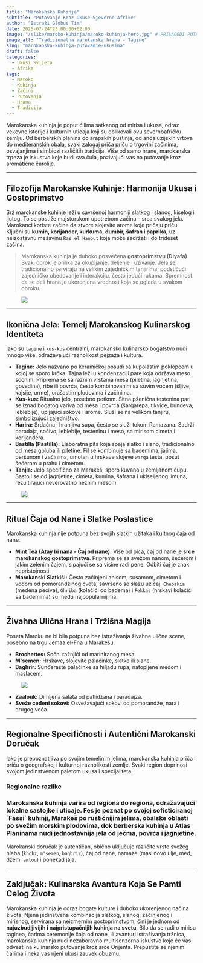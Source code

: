 ```yaml
---
title: "Marokanska Kuhinja"
subtitle: "Putovanje Kroz Ukuse Sjeverne Afrike"
author: "Istraži Globus Tim"
date: 2025-07-24T23:00:00+02:00
image: "/slike/maroko-kuhinja/maroko-kuhinja-hero.jpg" # PRILAGODI PUTANJU DO SLIKE
image_alt: "Tradicionalna marokanska hrana - Tagine"
slug: "marokanska-kuhinja-putovanje-ukusima"
draft: false
categories:
  - Ukusi Svijeta
  - Afrika
tags:
  - Maroko
  - Kuhinja
  - Začini
  - Putovanja
  - Hrana
  - Tradicija
---
```


<p class="intro-paragraph">Marokanska kuhinja je poput ćilima satkanog od mirisa i ukusa, odraz vekovne istorije i kulturnih uticaja koji su oblikovali ovu severnoafričku zemlju. Od berberskih planina do arapskih pustinja, od andaluzijskih vrtova do mediteranskih obala, svaki zalogaj priča priču o trgovini začinima, osvajanjima i simbiozi različitih tradicija. Više od samo hrane, marokanska trpeza je iskustvo koje budi sva čula, pozivajući vas na putovanje kroz aromatične čarolije.</p>

---

## Filozofija Marokanske Kuhinje: Harmonija Ukusa i Gostoprimstvo

Srž marokanske kuhinje leži u savršenoj harmoniji slatkog i slanog, kiselog i ljutog. To se postiže majstorskom upotrebom začina – srca svakog jela. Marokanci koriste začine da stvore slojevite arome koje pričaju priču. Ključni su <span class="highlight-text">**kumin, korijander, kurkuma, đumbir, šafran i paprika**</span>, uz neizostavnu mešavinu `Ras el Hanout` koja može sadržati i do trideset začina.

>Marokanska kuhinja je duboko posvećena <span class="highlight-text">**gostoprimstvu (Diyafa)**</span>. Svaki obrok je prilika za okupljanje, deljenje i uživanje. Jela se tradicionalno serviraju na velikim zajedničkim tanjirima, podstičući zajedničko obedovanje i interakciju, često jedući rukama. Spremnost da se deli hrana je ukorenjena vrednost koja se ogleda u svakom obroku.

<figure class="article-image-box">
  <img src="/slike/maroko-kuhinja/maroko-kuhinja1.jpg">
</figure>

---

## Ikonična Jela: Temelj Marokanskog Kulinarskog Identiteta

Iako su `tagine` i `kus-kus` centralni, marokansko kulinarsko bogatstvo nudi mnogo više, odražavajući raznolikost pejzaža i kultura.

* **Tagine:** Jelo nazvano po keramičkoj posudi sa kupolastim poklopcem u kojoj se sporo krčka. Tajna leži u kondenzaciji pare koja održava meso sočnim. Priprema se sa raznim vrstama mesa (piletina, jagnjetina, govedina), ribe ili povrća, često kombinovanim sa suvim voćem (šljive, kajsije, urme), orašastim plodovima i začinima.
* **Kus-kus:** Ritualno jelo, posebno petkom. Sitna pšenična testenina pari se iznad bogatog variva od mesa i povrća (šargarepa, tikvice, bundeva, leblebije), upijajući sokove i arome. Služi se na velikom tanjiru, simbolizujući zajedništvo.
* **Harira:** Srdačna i hranljiva supa, često se služi tokom Ramazana. Sadrži paradajz, sočivo, leblebije, testeninu i meso, sa mirisom cimeta i korijandera.
* **Bastilla (Pastilla):** Elaboratna pita koja spaja slatko i slano, <span class="highlight-text">tradicionalno od mesa goluba ili piletine</span>. Fil se kombinuje sa bademima, jajima, peršunom i začinima, umotan u hrskave slojeve `warqa` testa, posut šećerom u prahu i cimetom.
* **Tanjia:** Jelo specifično za Marakeš, sporo kuvano u zemljanom ćupu. Sastoji se od jagnjetine, cimeta, kumina, šafrana i ukiseljenog limuna, rezultirajući neverovatno nežnim mesom.

<figure class="article-image-box">
  <img src="/slike/maroko-kuhinja/maroko-kuhinja2.jpg">
</figure>

---

## Ritual Čaja od Nane i Slatke Poslastice

Marokanska kuhinja nije potpuna bez svojih slatkih užitaka i kultnog čaja od nane.

* **Mint Tea (Atay bi nana - Čaj od nane):** Više od pića, čaj od nane je <span class="highlight-text">**srce marokanskog gostoprimstva**</span>. Priprema se sa svežom nanom, šećerom i jakim zelenim čajem, sipajući se sa visine radi pene. Odbiti čaj je znak nepristojnosti.
* **Marokanski Slatkiši:** Često začinjeni anisom, susamom, cimetom i vodom od pomorandžinog cveta, savršeno se slažu uz čaj. `Chebakia` (medena peciva), `Ghriba` (kolačići od badema) i `Fekkas` (hrskavi kolačići sa bademima) su među najpopularnijima.

---

## Živahna Ulična Hrana i Tržišna Magija

Poseta Maroku ne bi bila potpuna bez istraživanja živahne ulične scene, posebno na trgu Jemaa el-Fna u Marakešu.

* **Brochettes:** Sočni ražnjići od mariniranog mesa.
* **M'semen:** Hrskave, slojevite palačinke, slatke ili slane.
* **Baghrir:** Sunđeraste palačinke sa hiljadu rupa, <span class="highlight-text">natopljene medom i maslacem</span>.

<figure class="article-image-box">
  <img src="/slike/maroko-kuhinja/maroko-kuhinja3.jpg">
</figure>

* **Zaalouk:** Dimljena salata od patlidžana i paradajza.
* **Sveže ceđeni sokovi:** Osvežavajući sokovi od pomorandže, nara i drugog voća.

---

## Regionalne Specifičnosti i Autentični Marokanski Doručak

Iako je prepoznatljiva po svojim temeljnim jelima, marokanska kuhinja priča i priču o geografskoj i kulturnoj raznolikosti zemlje. Svaki region doprinosi svojom jedinstvenom paletom ukusa i specijaliteta.

<div class="tip-box">
      <h3>Regionalne razlike<h3> 
      <p>Marokanska kuhinja varira od regiona do regiona, odražavajući lokalne sastojke i uticaje. Fes je poznat po svojoj sofisticiranoj `Fassi` kuhinji, Marakeš po rustičnijim jelima, obalske oblasti po svežim morskim plodovima, dok berberska kuhinja u Atlas Planinama nudi jednostavnija jela od ječma, povrća i jagnjetine.</p>
</div>

Marokanski doručak je autentičan, obično uključuje različite vrste svežeg hleba (`khobz`, `m'semen`, `baghrir`), čaj od nane, namaze (maslinovo ulje, med, džem, `amlou`) i ponekad jaja.

---

## Zaključak: Kulinarska Avantura Koja Se Pamti Celog Života

Marokanska kuhinja je odraz bogate kulture i duboko ukorenjenog načina života. Njena jedinstvena kombinacija slatkog, slanog, začinjenog i mirisnog, servirana sa neizmernim gostoprimstvom, čini je jednom od <span class="highlight-text">**najuzbudljivijih i najpristupačnijih kuhinja na svetu**</span>. Bilo da se radi o mirisu taginea, čarima ceremonije čaja od nane, ili avanturi istraživanja tržnica, marokanska kuhinja nudi nezaboravno multisenzorno iskustvo koje će vas odvesti na kulinarsko putovanje kroz srce Orijenta. Prepustite se njenim čarima i neka vas njeni ukusi zauvek obuzmu.


